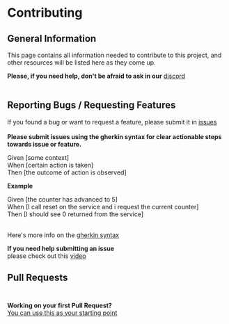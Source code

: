# Contributing <br>

## General Information <br>
This page contains all information needed to contribute to this project, and other resources will be listed here as they come up.

**Please, if you need help, don't be afraid to ask in our** [discord](https://discord.io/runonflux)<br><br>

## Reporting Bugs / Requesting Features <br>
If you found a bug or want to request a feature, please submit it in [issues](https://github.com/RunOnFlux/Flux-Shared-DB/issues) <br> <br>
**Please submit issues using the gherkin syntax for clear actionable steps towards issue or feature.** <br>

Given [some context]<br>
When [certain action is taken]<br>
Then [the outcome of action is observed] <br>

**Example** <br>

Given [the counter has advanced to 5]<br>
When [I call reset on the service and i request the current counter]<br>
Then [I should see 0 returned from the service] <br><br>

Here's more info on the [gherkin syntax](https://cucumber.io/docs/gherkin/)

**If you need help submitting an issue**<br>
please check out this [video](https://www.youtube.com/watch?v=TKJ4RdhyB5Y)

## Pull Requests<br><br>
**Working on your first Pull Request?** <br>
[You can use this as your starting point](https://www.youtube.com/watch?v=nT8KGYVurIU&t=2s)
